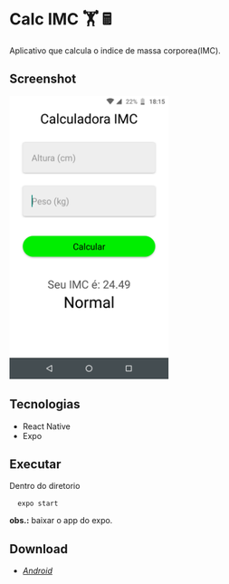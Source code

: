 # Calc IMC 🏋️ 🖩 

Aplicativo que calcula o indice de massa corporea(IMC).

## Screenshot

<img src="screenshot/img2.png" alt="img2" height="500"/>

## Tecnologias

* React Native
* Expo

## Executar
Dentro do diretorio
```
  expo start

```
**obs.:** baixar o app do expo.

## Download
* *[Android](https://github.com/LucasGMeneses/calc-imc/releases/download/1.0/imc-calc.apk)*
